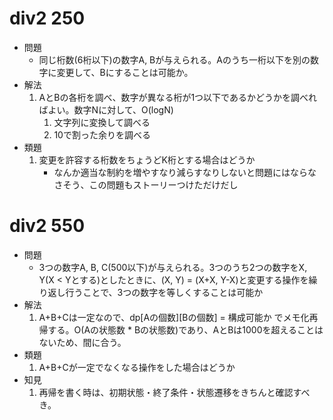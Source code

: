 # div2 250
- 問題
    - 同じ桁数(6桁以下)の数字A, Bが与えられる。Aのうち一桁以下を別の数字に変更して、Bにすることは可能か。
- 解法
    1. AとBの各桁を調べ、数字が異なる桁が1つ以下であるかどうかを調べればよい。数字Nに対して、O(logN)
        1. 文字列に変換して調べる
        2. 10で割った余りを調べる
- 類題
    1. 変更を許容する桁数をちょうどK桁とする場合はどうか
        - なんか適当な制約を増やすなり減らすなりしないと問題にはならなさそう、この問題もストーリーつけただけだし

# div2 550
- 問題
    - 3つの数字A, B, C(500以下)が与えられる。3つのうち2つの数字をX, Y(X < Yとする)としたときに、(X, Y) = (X+X, Y-X)と変更する操作を繰り返し行うことで、3つの数字を等しくすることは可能か
- 解法
    1. A+B+Cは一定なので、dp\[Aの個数\]\[Bの個数\] = 構成可能か でメモ化再帰する。O(Aの状態数 \* Bの状態数)であり、AとBは1000を超えることはないため、間に合う。
- 類題
    1. A+B+Cが一定でなくなる操作をした場合はどうか
- 知見
    1. 再帰を書く時は、初期状態・終了条件・状態遷移をきちんと確認すべき。
        
